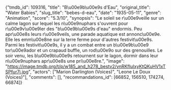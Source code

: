 {"tmdb_id": 109316, "title": "B\u00e9b\u00e9s d'Eau", "original_title": "Water Babies", "slug_title": "bebes-d-eau", "date": "1935-05-11", "genre": "Animation", "score": "5.3/10", "synopsis": "Le soleil se r\u00e9veille sur un calme lagon sur lequel les n\u00e9nuphars s'ouvrent pour r\u00e9v\u00e9ler des \"b\u00e9b\u00e9s d'eau\" endormis. Peu apr\u00e8s leurs r\u00e9veils, une parade aquatique est annonc\u00e9e. Elle les emm\u00e8ne sur la terre ferme pour d'autres festivit\u00e9s. Parmi les festivit\u00e9s, il y a un combat entre un b\u00e9b\u00e9 tor\u00e9ador et un crapaud buffle, un rod\u00e9o sur des grenouilles. Le soir venu, les b\u00e9b\u00e9s retournent sur le lagon, dormir dans leur n\u00e9nuphars apr\u00e8s une pri\u00e8re.", "image": "https://image.tmdb.org/t/p/w185_and_h278_bestv2/vnRKfIuIxyKtQKuHV1xTSPfur7j.jpg", "actors": ["Marion Darlington (Voices)", "Leone Le Doux (Voices)"], "comments": [], "recommandations_id": [66852, 156510, 174274, 66874]}